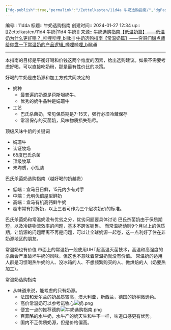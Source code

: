 ```yaml
---
{"dg-publish":true,"permalink":"/Zettelkasten/11d4a 牛奶选购指南/","dgPassFrontmatter":true}
---
```


编号:: 11d4a
标题:: 牛奶选购指南
创建时间:: 2024-01-27 12:34
up:: [[Zettelkasten/11d4 牛奶\|11d4 牛奶]]
来源:: [牛奶选购指南【低温奶篇】——低温奶为什么更好喝？_哔哩哔哩_bilibili](https://www.bilibili.com/video/BV1sH4y1f7sK/?spm_id_from=333.999.0.0&vd_source=bcf798ace50733030b9c7e1fb6a3a349)
[牛奶选购指南【常温奶篇】——穷哥们甜点师给你盘一下常温奶的产品逻辑_哔哩哔哩_bilibili](https://www.bilibili.com/video/BV1Xu411M7Wt/?spm_id_from=333.788&vd_source=bcf798ace50733030b9c7e1fb6a3a349)

---
本指南的目标是平衡好喝和价钱这两个维度的因素，给出选购建议。如果不需要考虑好喝，可以直接吃奶粉，那是最有性价比的决策。

好喝的牛奶是由奶源和加工方式共同决定的
- 奶种
	- 最普遍的奶源是荷斯坦奶牛。
	- 优秀的奶牛品种是娟珊牛
- 工艺
	- 巴氏杀菌奶，常见保质期是7-15天，强行必须冷藏保存
	- 常温保存的灭菌奶，风味物质损失殆尽。

顶级风味牛奶的关键词
- 娟珊牛
- 认证牧场
- 65度巴氏杀菌
- 顶级牧草
- 未均质，小瓶装

巴氏杀菌奶选购指南（越好喝的奶越贵）
- 低端：盒马日日鲜，15元内少有对手
- 中端：光明优倍屋型鲜奶
- 高端：盒马有机高钙鲜牛奶
- 超市常有打折奶，以上三者可作为三个层次奶价的标准。

巴氏杀菌奶和常温奶没有优劣之分，优劣问题要具体讨论
巴氏杀菌奶由于保质期短，以及冷链物流效率的问题，基本不跨省销售。
而常温奶动则9个月以上的保质期，让奶源的问题距离不再是问题，可以让全球奶源一起卷，这一点利好了住在非奶源地区的朋友。

常温奶也有价值
市面上的常温奶一般使用UHT超高温灭菌技术，高温和高强度的杀菌会严重破坏牛奶的风味，但这也不意味着常温奶就没有价值。
常温奶的适用人群是习惯喝热牛奶的人、没冰箱的人、不想频繁购买的人、做烘焙的人（奶要热加工）。

常温奶选购指南
- 从味道来说，能考虑的只有奶源。
	- 法国和爱尔兰的奶品质较高，澳大利亚，新西兰，德国的奶稍微逊色。
	- 高价常温奶可以参考诺牧心![奶.png](/img/user/attachment/%E5%A5%B6.png)
	- 便宜一点的推荐德韵![牛奶选购指南.png](/img/user/attachment/%E7%89%9B%E5%A5%B6%E9%80%89%E8%B4%AD%E6%8C%87%E5%8D%97.png)
	- 百菲酪的水牛奶，水牛产的奶天生和牛不一样，味道口感更有优势。
	- 国内不乏优质奶源，但是价格偏高。